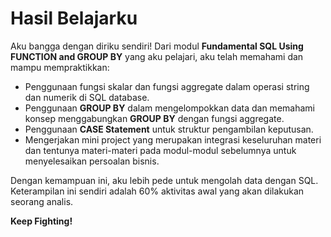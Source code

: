 # Hasil Belajarku

Aku bangga dengan diriku sendiri! Dari modul **Fundamental SQL Using FUNCTION and GROUP BY** yang aku pelajari, aku telah memahami dan mampu mempraktikkan:

- Penggunaan fungsi skalar dan fungsi aggregate dalam operasi string dan numerik di SQL database.
- Penggunaan **GROUP BY** dalam mengelompokkan data dan memahami konsep menggabungkan **GROUP BY** dengan fungsi aggregate.
- Penggunaan **CASE Statement** untuk struktur pengambilan keputusan.
- Mengerjakan mini project yang merupakan integrasi keseluruhan materi dan tentunya materi-materi pada modul-modul sebelumnya untuk menyelesaikan persoalan bisnis.

Dengan kemampuan ini, aku lebih pede untuk mengolah data dengan SQL. Keterampilan ini sendiri adalah 60% aktivitas awal yang akan dilakukan seorang analis. 

**Keep Fighting!**
